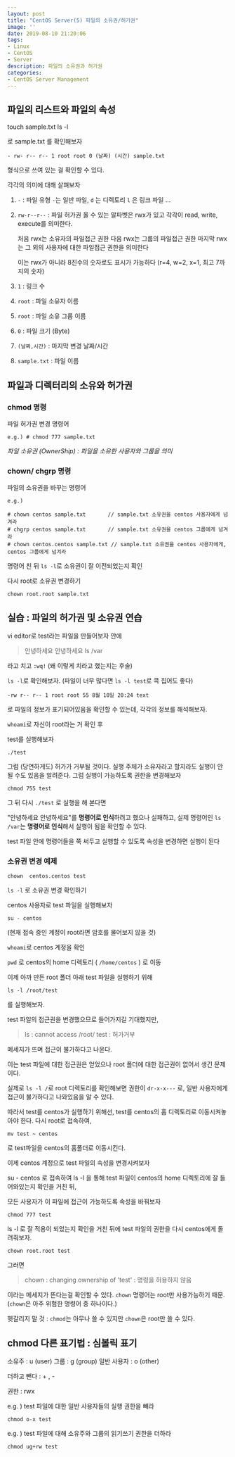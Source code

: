```yaml
---
layout: post
title: "CentOS Server(5) 파일의 소유권/허가권"
image: ''
date: 2019-08-10 21:20:06
tags: 
- Linux
- CentOS 
- Server
description: 파일의 소유권과 허가권
categories:
- CentOS Server Management
---
```


## 파일의 리스트와 파일의 속성

touch sample.txt
ls -l 

로 sample.txt 를 확인해보자

    - rw- r-- r-- 1 root root 0 (날짜) (시간) sample.txt

형식으로 쓰여 있는 걸 확인할 수 있다.

각각의 의미에 대해 살펴보자

1. `-`    :    		    파일 유형
	`-`는 일반 파일, `d` 는 디렉토리  `l` 은 링크 파일 ...

2. `rw-r--r--`     : 		파일 허가권
	올 수 있는 알파벳은 rwx가 있고
	각각이 read, write, execute를 의미한다.

	처음 rwx는 소유자의 파일접근 권한
	다음 rwx는 그룹의 파일접근 권한
	마지막 rwx는 그 외의 사용자에 대한 파일접근 권한을 의미한다

	이는 rwx가 아니라 8진수의 숫자로도 표시가 가능하다
	(r=4, w=2, x=1, 최고 7까지의 숫자)
3. `1` : 링크 수
4. `root` : 파일 소유자 이름
5. `root` : 파일 소유 그룹 이름
6. `0` : 파일 크기 (Byte)
7. `(날짜,시간)` : 마지막 변경 날짜/시간
8. `sample.txt` : 파일 이름


## 파일과 디렉터리의 소유와 허가권 

### chmod 명령
	
파일 허가권 변경 명령어
 
	e.g.) # chmod 777 sample.txt


*파일 소유권 (OwnerShip) : 파일을 소유한 사용자와 그룹을 의미*

### chown/ chgrp 명령

파일의 소유권을 바꾸는 명령어

	e.g.) 

    # chown centos sample.txt 		// sample.txt 소유권을 centos 사용자에게 넘겨라
    # chgrp centos sample.txt 		// sample.txt 소유권을 centos 그룹에게 넘겨라
	# chown centos.centos sample.txt // sample.txt 소유권을 centos 사용자에게, centos 그룹에게 넘겨라 
				
명령어 친 뒤 `ls -l`로 소유권이 잘 이전되었는지 확인

다시 root로 소유권 변경하기

    chown root.root sample.txt

## 실습 : 파일의 허가권 및 소유권 연습

vi editor로 test라는 파일을 만들어보자
안에

> 안녕하세요 안녕하세요
 ls /var

라고 치고 `:wq!` (왜 이렇게 치라고 했는지는 후술)

`ls -l`로 확인해보자. 
(파일이 너무 많다면 `ls -l test`로 콕 집어도 좋다)

    -rw r-- r-- 1 root root 55 8월 10일 20:24 text
로 파일의 정보가 표기되어있음을 확인할 수 있는데, 
각각의 정보를 해석해보자.

`whoami`로 자신이 root라는 거 확인 후

test를 실행해보자

    ./test
그럼 (당연하게도) 허가가 거부될 것이다.
실행 주체가 소유자라고 할지라도 실행이 안될 수도 있음을 알려준다.
그럼 실행이 가능하도록 권한을 변경해보자

    chmod 755 test
그 뒤 다시 `./test` 로 실행을 해 본다면 

"안녕하세요 안녕하세요"를 **명령어로 인식**하려고 했으나 실패하고,
실제 명령어인 `ls /var`는 **명령어로 인식**해서 실행이 됨을 확인할 수 있다.

test 파일 안에 명령어들을 쭉 써두고 
실행할 수 있도록 속성을 변경하면 실행이 된다

### 소유권 변경 예제

    chown  centos.centos test

`ls -l` 로 소유권 변경 확인하기

centos 사용자로 test 파일을 실행해보자

    su - centos

(현재 접속 중인 계정이 root라면 암호를 물어보지 않을 것)

`whoami`로 centos 계정을 확인

`pwd` 로 centos의 home 디렉토리 ( `/home/centos` ) 로 이동

이제 아까 만든 root 폴더 아래 test 파일을 실행하기 위해 

    ls -l /root/test
    
를 실행해보자.

test 파일의 접근권을 변경했으므로 들어가지길 기대했지만,

> ls : cannot access /root/ test : 허가거부

메세지가 뜨며 접근이 불가하다고 나온다.

이는 test 파일에 대한 접근권은 얻었으나 root 폴더에 대한 접근권이 없어서 생긴 문제이다.

실제로 `ls -l /`로 root 디렉토리를 확인해보면 
권한이 
`dr-x-x---` 로, 일반 사용자에게 접근이 불가하다고 나와있음을 알 수 있다.

따라서 test를 centos가 실행하기 위해선, test를 centos의 홈 디렉토리로 이동시켜놓아야 한다. 다시 root로 접속하여,

    mv test ~ centos

로 test파일을 centos의 홈폴더로 이동시킨다.

이제 centos 계정으로 test 파일의 속성을 변경시켜보자

su - centos 로 접속하여 ls -l 을 통해 test 파일이 centos의 home 디렉토리에 잘 들어와있는지 확인을 거친 뒤, 

모든 사용자가 이 파일에 접근이 가능하도록 속성을 바꿔보자

    chmod 777 test

ls -l 로 잘 적용이 되었는지 확인을 거친 뒤에 test 파일의 권한을 다시
centos에게 돌려줘보자.

    chown root.root test

그러면 

> chown : changing ownership of 'test' : 명령을 허용하지 않음

이라는 메세지가 뜬다는걸 확인할 수 있다.
`chown` 명령어는 root만 사용가능하기 때문.
(`chown`은 아주 위험한 명령어 중 하나이다.)

헷갈리지 말 것 : `chmod`는 아무나 쓸 수 있지만 `chown`은 root만 쓸 수 있다.

## chmod  다른 표기법 : 심볼릭 표기

소유주 : u (user)
그룹 : g (group)
일반 사용자 : o (other)

더하고 뺀다 : + , -

권한 : rwx

e.g. ) test 파일에 대한 일반 사용자들의 실행 권한을 빼라

    chmod o-x test

e.g. ) test 파일에 대해 소유주와 그룹의 읽기쓰기 권한을 더하라

    chmod ug+rw test 
